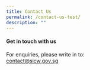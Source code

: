 ```yaml
---
title: Contact Us
permalink: /contact-us-test/
description: ""
---
```

#### **Get in touch with us**

For enquiries, please write in to:<br>
[contact@sicw.gov.sg](mailto:contact@sicw.gov.sg)